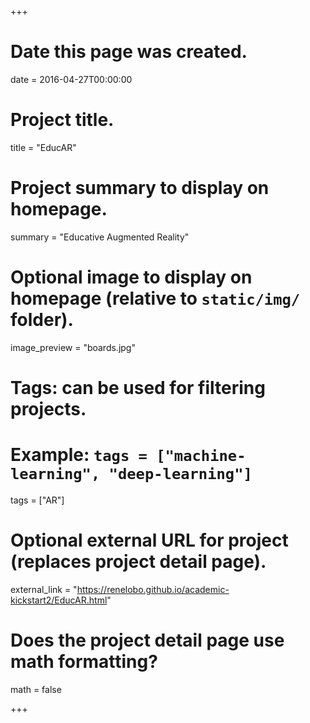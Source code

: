 +++
# Date this page was created.
date = 2016-04-27T00:00:00

# Project title.
title = "EducAR"

# Project summary to display on homepage.
summary = "Educative Augmented Reality"

# Optional image to display on homepage (relative to `static/img/` folder).
image_preview = "boards.jpg"

# Tags: can be used for filtering projects.
# Example: `tags = ["machine-learning", "deep-learning"]`
tags = ["AR"]

# Optional external URL for project (replaces project detail page).
external_link = "https://renelobo.github.io/academic-kickstart2/EducAR.html"

# Does the project detail page use math formatting?
math = false

+++

